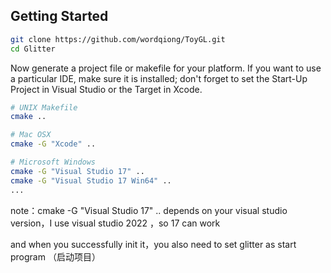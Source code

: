 
## Getting Started


```bash
git clone https://github.com/wordqiong/ToyGL.git
cd Glitter
```

Now generate a project file or makefile for your platform. If you want to use a particular IDE, make sure it is installed; don't forget to set the Start-Up Project in Visual Studio or the Target in Xcode.

```bash
# UNIX Makefile
cmake ..

# Mac OSX
cmake -G "Xcode" ..

# Microsoft Windows
cmake -G "Visual Studio 17" ..
cmake -G "Visual Studio 17 Win64" ..
...
```
note：cmake -G "Visual Studio 17" .. depends on your visual studio version，I use visual studio 2022 ，so 17 can work

and when you successfully init it，you also need to set glitter as start program （启动项目）


